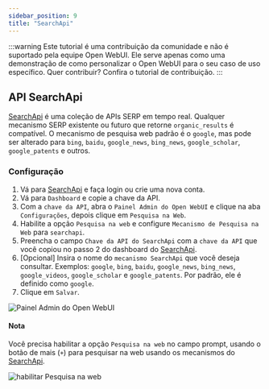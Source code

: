 ```yaml
---
sidebar_position: 9
title: "SearchApi"
---
```


:::warning
Este tutorial é uma contribuição da comunidade e não é suportado pela equipe Open WebUI. Ele serve apenas como uma demonstração de como personalizar o Open WebUI para o seu caso de uso específico. Quer contribuir? Confira o tutorial de contribuição.
:::

## API SearchApi

[SearchApi](https://searchapi.io) é uma coleção de APIs SERP em tempo real. Qualquer mecanismo SERP existente ou futuro que retorne `organic_results` é compatível. O mecanismo de pesquisa web padrão é o `google`, mas pode ser alterado para `bing`, `baidu`, `google_news`, `bing_news`, `google_scholar`, `google_patents` e outros.

### Configuração

1. Vá para [SearchApi](https://searchapi.io) e faça login ou crie uma nova conta.
2. Vá para `Dashboard` e copie a chave da API.
3. Com a `chave da API`, abra o `Painel Admin do Open WebUI` e clique na aba `Configurações`, depois clique em `Pesquisa na Web`.
4. Habilite a opção `Pesquisa na web` e configure `Mecanismo de Pesquisa na Web` para `searchapi`.
5. Preencha o campo `Chave da API do SearchApi` com a `chave da API` que você copiou no passo 2 do dashboard do [SearchApi](https://www.searchapi.io/).
6. [Opcional] Insira o nome do `mecanismo SearchApi` que você deseja consultar. Exemplos: `google`, `bing`, `baidu`, `google_news`, `bing_news`, `google_videos`, `google_scholar` e `google_patents`. Por padrão, ele é definido como `google`.
7. Clique em `Salvar`.

![Painel Admin do Open WebUI](/images/tutorial_searchapi_search.png)

#### Nota

Você precisa habilitar a opção `Pesquisa na web` no campo prompt, usando o botão de mais (`+`) para pesquisar na web usando os mecanismos do [SearchApi](https://www.searchapi.io/).

![habilitar Pesquisa na web](/images/enable_web_search.png)
